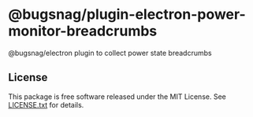 # @bugsnag/plugin-electron-power-monitor-breadcrumbs

@bugsnag/electron plugin to collect power state breadcrumbs

## License

This package is free software released under the MIT License. See [LICENSE.txt](./LICENSE.txt) for details.
